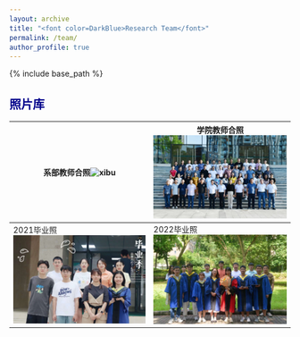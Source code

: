 ```yaml
---
layout: archive
title: "<font color=DarkBlue>Research Team</font>"
permalink: /team/
author_profile: true
---
```


{% include base_path %}

## <font color=DarkBlue>照片库</font>

| 系部教师合照<img src="https://raw.githubusercontent.com/lixw777/lixw777.github.io/master/images/xibu.jpg" title="xibu"> | 学院教师合照<img src="https://raw.githubusercontent.com/lixw777/lixw777.github.io/master/images/school.jpg" title="xibu"> |
| ------------------------------------------------------------ | ------------------------------------------------------------ |
| 2021毕业照<img src="https://raw.githubusercontent.com/lixw777/lixw777.github.io/master/images/graduate2.jpg"> | 2022毕业照<img src="https://raw.githubusercontent.com/lixw777/lixw777.github.io/master/images/graduate1.jpg" > |